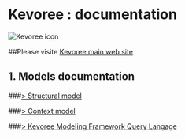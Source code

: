 # Kevoree : documentation

![Kevoree icon](http://kevoree.org/img/kevoree-logo.png)

##Please visite [Kevoree main web site](http://kevoree.org/)


## 1. Models documentation

###[> Structural model](https://github.com/dukeboard/kevoree/blob/master/kevoree-core/org.kevoree.model/doc/kevoree_:_structural_model.md)

###[> Context model](https://github.com/dukeboard/kevoree/blob/master/kevoree-core/org.kevoree.model.context/doc/kevoree_:_context_model.md)

###[> Kevoree Modeling Framework Query Langage](https://github.com/dukeboard/kevoree-modeling-framework/blob/master/doc/kmf_path.md)
